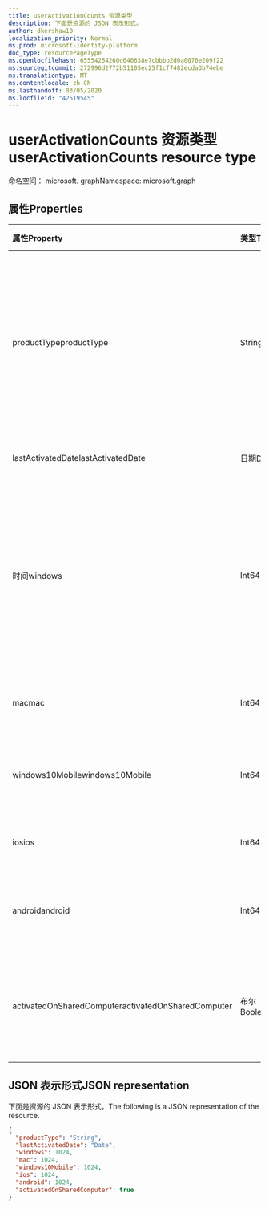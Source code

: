 ```yaml
---
title: userActivationCounts 资源类型
description: 下面是资源的 JSON 表示形式。
author: dkershaw10
localization_priority: Normal
ms.prod: microsoft-identity-platform
doc_type: resourcePageType
ms.openlocfilehash: 65554254260d640638e7cbbbb2d0a0076e209f22
ms.sourcegitcommit: 272996d2772b51105ec25f1cf7482ecda3b74ebe
ms.translationtype: MT
ms.contentlocale: zh-CN
ms.lasthandoff: 03/05/2020
ms.locfileid: "42519545"
---
```

# <a name="useractivationcounts-resource-type"></a><span data-ttu-id="56e76-103">userActivationCounts 资源类型</span><span class="sxs-lookup"><span data-stu-id="56e76-103">userActivationCounts resource type</span></span>

<span data-ttu-id="56e76-104">命名空间： microsoft. graph</span><span class="sxs-lookup"><span data-stu-id="56e76-104">Namespace: microsoft.graph</span></span>

## <a name="properties"></a><span data-ttu-id="56e76-105">属性</span><span class="sxs-lookup"><span data-stu-id="56e76-105">Properties</span></span>

| <span data-ttu-id="56e76-106">属性</span><span class="sxs-lookup"><span data-stu-id="56e76-106">Property</span></span>          | <span data-ttu-id="56e76-107">类型</span><span class="sxs-lookup"><span data-stu-id="56e76-107">Type</span></span>   | <span data-ttu-id="56e76-108">说明</span><span class="sxs-lookup"><span data-stu-id="56e76-108">Description</span></span>                              |
| :---------------- | :----- | ---------------------------------------- |
| <span data-ttu-id="56e76-109">productType</span><span class="sxs-lookup"><span data-stu-id="56e76-109">productType</span></span>       | <span data-ttu-id="56e76-110">String</span><span class="sxs-lookup"><span data-stu-id="56e76-110">String</span></span> | <span data-ttu-id="56e76-111">产品类型，如 "Office 365 专业增强版"、"Project Client" 或 "Visio Pro for Office 365"。</span><span class="sxs-lookup"><span data-stu-id="56e76-111">The product type, such as "Office 365 ProPlus", "Project Client", or "Visio Pro for Office 365".</span></span> |
| <span data-ttu-id="56e76-112">lastActivatedDate</span><span class="sxs-lookup"><span data-stu-id="56e76-112">lastActivatedDate</span></span> | <span data-ttu-id="56e76-113">日期</span><span class="sxs-lookup"><span data-stu-id="56e76-113">Date</span></span>   | <span data-ttu-id="56e76-114">最新激活的日期。</span><span class="sxs-lookup"><span data-stu-id="56e76-114">The date of the latest activation.</span></span>       |
| <span data-ttu-id="56e76-115">时间</span><span class="sxs-lookup"><span data-stu-id="56e76-115">windows</span></span>           | <span data-ttu-id="56e76-116">Int64</span><span class="sxs-lookup"><span data-stu-id="56e76-116">Int64</span></span>  | <span data-ttu-id="56e76-117">Windows 上的激活计数。</span><span class="sxs-lookup"><span data-stu-id="56e76-117">The activation count on Windows.</span></span> <span data-ttu-id="56e76-118">此数字包括任何 Windows 计算机上的每次激活。</span><span class="sxs-lookup"><span data-stu-id="56e76-118">This number includes every activation on any Windows computer.</span></span> |
| <span data-ttu-id="56e76-119">mac</span><span class="sxs-lookup"><span data-stu-id="56e76-119">mac</span></span>               | <span data-ttu-id="56e76-120">Int64</span><span class="sxs-lookup"><span data-stu-id="56e76-120">Int64</span></span>  | <span data-ttu-id="56e76-121">Mac OS 上的激活计数。</span><span class="sxs-lookup"><span data-stu-id="56e76-121">The activation count on Mac OS.</span></span>          |
| <span data-ttu-id="56e76-122">windows10Mobile</span><span class="sxs-lookup"><span data-stu-id="56e76-122">windows10Mobile</span></span>   | <span data-ttu-id="56e76-123">Int64</span><span class="sxs-lookup"><span data-stu-id="56e76-123">Int64</span></span>  | <span data-ttu-id="56e76-124">Windows 10 移动版上的激活计数。</span><span class="sxs-lookup"><span data-stu-id="56e76-124">The activation count on Windows 10 mobile.</span></span> |
| <span data-ttu-id="56e76-125">ios</span><span class="sxs-lookup"><span data-stu-id="56e76-125">ios</span></span>               | <span data-ttu-id="56e76-126">Int64</span><span class="sxs-lookup"><span data-stu-id="56e76-126">Int64</span></span>  | <span data-ttu-id="56e76-127">IOS 上的激活计数。</span><span class="sxs-lookup"><span data-stu-id="56e76-127">The activation count on iOS.</span></span>             |
| <span data-ttu-id="56e76-128">android</span><span class="sxs-lookup"><span data-stu-id="56e76-128">android</span></span>           | <span data-ttu-id="56e76-129">Int64</span><span class="sxs-lookup"><span data-stu-id="56e76-129">Int64</span></span>  | <span data-ttu-id="56e76-130">Android 设备上的激活计数。</span><span class="sxs-lookup"><span data-stu-id="56e76-130">The activation count on an Android device.</span></span>  |
| <span data-ttu-id="56e76-131">activatedOnSharedComputer</span><span class="sxs-lookup"><span data-stu-id="56e76-131">activatedOnSharedComputer</span></span>   | <span data-ttu-id="56e76-132">布尔</span><span class="sxs-lookup"><span data-stu-id="56e76-132">Boolean</span></span> | <span data-ttu-id="56e76-133">如此如果用户之前在共享计算机上使用过该产品。</span><span class="sxs-lookup"><span data-stu-id="56e76-133">True if the user used the product on a shared computer before.</span></span> |

## <a name="json-representation"></a><span data-ttu-id="56e76-134">JSON 表示形式</span><span class="sxs-lookup"><span data-stu-id="56e76-134">JSON representation</span></span>

<span data-ttu-id="56e76-135">下面是资源的 JSON 表示形式。</span><span class="sxs-lookup"><span data-stu-id="56e76-135">The following is a JSON representation of the resource.</span></span>

<!-- {
  "blockType": "resource",
  "@odata.type": "microsoft.graph.userActivationCounts"
} -->

```json
{
  "productType": "String", 
  "lastActivatedDate": "Date", 
  "windows": 1024, 
  "mac": 1024, 
  "windows10Mobile": 1024, 
  "ios": 1024, 
  "android": 1024,
  "activatedOnSharedComputer": true 
}
```
